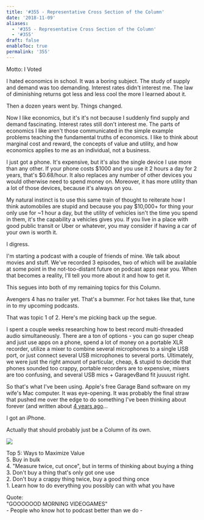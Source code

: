 ```yaml
---
title: '#355 - Representative Cross Section of the Column'
date: '2018-11-09'
aliases:
  - '#355 - Representative Cross Section of the Column'
  - '#355'
draft: false
enableToc: true
permalink: '355'
---
```


Motto: I Voted  
  
I hated economics in school. It was a boring subject. The study of supply and demand was too demanding. Interest rates didn't interest me. The law of diminishing returns got less and less cool the more I learned about it.  
  
Then a dozen years went by. Things changed.  
  
Now I like economics, but it's it's not because I suddenly find supply and demand fascinating. Interest rates still don't interest me. The parts of economics I like aren't those communicated in the simple example problems teaching the fundamental truths of economics. I like to think about marginal cost and reward, the concepts of value and utility, and how economics applies to me as an individual, not a business.  
  
I just got a phone. It's expensive, but it's also the single device I use more than any other. If your phone costs $1000 and you use it 2 hours a day for 2 years, that's $0.68/hour. It also replaces any number of other devices you would otherwise need to spend money on. Moreover, it has more utility than a lot of those devices, because it's always on you.  
  
My natural instinct is to use this same train of thought to reiterate how I think automobiles are stupid and because you pay $10,000+ for thing your only use for \~1 hour a day, but the utility of vehicles isn't the time you spend in them, it's the capability a vehicles gives you. If you live in a place with good public transit or Uber or whatever, you may consider if having a car of your own is worth it.  
  
I digress.  
  
I'm starting a podcast with a couple of friends of mine. We talk about movies and stuff. We've recorded 3 episodes, two of which will be available at some point in the not-too-distant future on podcast apps near you. When that becomes a reality, I'll tell you more about it and how to get it.  
  
This segues into both of my remaining topics for this Column.  
  
Avengers 4 has no trailer yet. That's a bummer. For hot takes like that, tune in to my upcoming podcasts.   
  
That was topic 1 of 2\. Here's me picking back up the segue.  
  
I spent a couple weeks researching how to best record multi-threaded audio simultaneously. There are a ton of options - you can go super cheap and just use apps on a phone, spend a lot of money on a portable XLR recorder, utilize a mixer to combine several microphones to a single USB port, or just connect several USB microphones to several ports. Ultimately, we were just the right amount of particular, cheap, & stupid to decide that phones sounded too crappy, portable recorders are to expensive, mixers are too confusing, and several USB mics + GaragevBand fit juuuust right.  
  
So that's what I've been using. Apple's free Garage Band software on my wife's Mac computer. It was eye-opening. It was probably the final straw that pushed me over the edge to do something I've been thinking about forever (and written about [4 years ago](http://www.aarongilly.com/174)...  
  
I got an iPhone.  
  
Actually that should probably just be a Column of its own.  
  
[![](assets/355-1.jpg)](https://4.bp.blogspot.com/-fOYHiHwS3aM/W-YnsY4bxZI/AAAAAAADgjE/KLt7Tgd2mrgrNQpjqZjuFAnhf0GWKheZQCKgBGAs/s1600/IMG%5F0002.HEIC)
  
  
Top 5: Ways to Maximize Value  
5\. Buy in bulk  
4\. "Measure twice, cut once", but in terms of thinking about buying a thing  
3\. Don't buy a thing that's only got one use  
2\. Don't buy a crappy thing twice, buy a good thing once  
1\. Learn how to do everything you possibly can with what you have  
  
Quote:  
"GOOOOOOD MORNING VIDEOGAMES"  
\- People who know hot to podcast better than we do -
